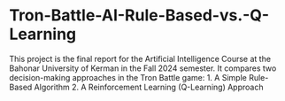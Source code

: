 # Tron-Battle-AI-Rule-Based-vs.-Q-Learning
This project is the final report for the Artificial Intelligence Course at the Bahonar University of Kerman in the Fall 2024 semester. It compares two decision-making approaches in the Tron Battle game:  1. A Simple Rule-Based Algorithm  2. A Reinforcement Learning (Q-Learning) Approach

